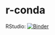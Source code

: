 # r-conda

RStudio: [![Binder](https://mybinder.org/badge_logo.svg)](https://mybinder.org/v2/gh/cdeanj/r-conda/HEAD?urlpath=rstudio)
